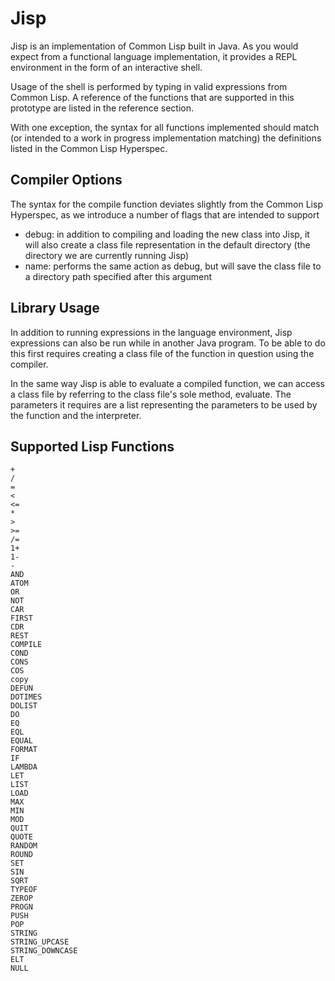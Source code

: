 # Jisp

Jisp is an implementation of Common Lisp built in Java. As you would expect from a functional language implementation, it provides a REPL environment in the form of an interactive shell.

Usage of the shell is performed by typing in valid expressions from Common Lisp. A reference of the functions that are supported in this prototype are listed in the reference section.

With one exception, the syntax for all functions implemented should match (or intended to a work in progress implementation matching) the definitions listed in the Common Lisp Hyperspec.

## Compiler Options

The syntax for the compile function deviates slightly from the Common Lisp Hyperspec, as we introduce a number of flags that are intended to support 

- debug: in addition to compiling and loading the new class into Jisp, it will also create a class file representation in the default directory (the directory we are currently running Jisp)
- name: performs the same action as debug, but will save the class file to a directory path specified after this argument

## Library Usage

In addition to running expressions in the language environment, Jisp expressions can also be run while in another Java program. To be able to do this first requires creating a class file of the function in question using the compiler.

In the same way Jisp is able to evaluate a compiled function, we can access a class file by referring to the class file's sole method, evaluate. The parameters it requires are a list representing the parameters to be used by the function and the interpreter.

## Supported Lisp Functions

```
+
/
=
<
<=
*
>
>=
/=
1+
1-
-
AND
ATOM
OR
NOT
CAR
FIRST
CDR
REST
COMPILE
COND
CONS
COS
copy
DEFUN
DOTIMES
DOLIST
DO
EQ
EQL
EQUAL
FORMAT
IF
LAMBDA
LET
LIST
LOAD
MAX
MIN
MOD
QUIT
QUOTE
RANDOM
ROUND
SET
SIN
SQRT
TYPEOF
ZEROP
PROGN
PUSH
POP
STRING
STRING_UPCASE
STRING_DOWNCASE
ELT
NULL
```
